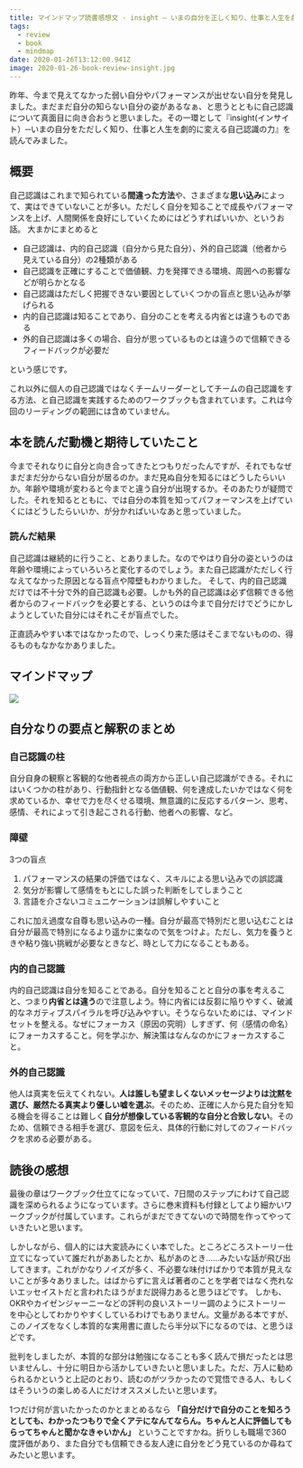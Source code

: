 ```yaml
---
title: マインドマップ読書感想文 - insight ― いまの自分を正しく知り、仕事と人生を劇的に変える自己認識の力
tags:
  - review
  - book
  - mindmap
date: 2020-01-26T13:12:00.941Z
image: 2020-01-26-book-review-insight.jpg
---
```

昨年、今まで見えてなかった弱い自分やパフォーマンスが出せない自分を発見しました。まだまだ自分の知らない自分の姿があるなぁ、と思うとともに自己認識について真面目に向き合おうと思いました。その一環として『insight(インサイト）─いまの自分をただしく知り、仕事と人生を劇的に変える自己認識の力』を読んでみました。

## 概要
<AdCard asin="4862762700" title="insight(インサイト)――いまの自分を正しく知り、仕事と人生を劇的に変える自己認識の力" image-url="https://images-na.ssl-images-amazon.com/images/I/51i0JUZ%2BBhL._SX317_BO1,204,203,200_.jpg" date="2020-01-26" searchWords="insight(インサイト)" />

自己認識はこれまで知られている**間違った方法**や、さまざまな**思い込み**によって、実はできていないことが多い。ただしく自分を知ることで成長やパフォーマンスを上げ、人間関係を良好にしていくためにはどうすればいいか、というお話。
大まかにまとめると

+ 自己認識は、内的自己認識（自分から見た自分）、外的自己認識（他者から見えている自分）の2種類がある
+ 自己認識を正確にすることで価値観、力を発揮できる環境、周囲への影響などが明らかとなる
+ 自己認識はただしく把握できない要因としていくつかの盲点と思い込みが挙げられる
+ 内的自己認識は知ることであり、自分のことを考える内省とは違うものである
+ 外的自己認識は多くの場合、自分が思っているものとは違うので信頼できるフィードバックが必要だ

という感じです。

これ以外に個人の自己認識ではなくチームリーダーとしてチームの自己認識をする方法、と自己認識を実践するためのワークブックも含まれています。これは今回のリーディングの範囲には含めていません。

## 本を読んだ動機と期待していたこと
今までそれなりに自分と向き合ってきたとつもりだったんですが、それでもなぜまだまだ分からない自分が居るのか。まだ見ぬ自分を知るにはどうしたらいいか。年齢や環境が変わると今までと違う自分が出現するか。そのあたりが疑問でした。それを知るとともに、では自分の本質を知ってパフォーマンスを上げていくにはどうしたらいいか、が分かればいいなあと思っていました。

### 読んだ結果
自己認識は継続的に行うこと、とありました。なのでやはり自分の姿というのは年齢や環境によっていろいろと変化するのでしょう。また自己認識がただしく行なえてなかった原因となる盲点や障壁もわかりました。
そして、内的自己認識だけでは不十分で外的自己認識も必要。しかも外的自己認識は必ず信頼できる他者からのフィードバックを必要とする、というのは今まで自分だけでどうにかしようとしていた自分にはそれこそが盲点でした。

正直読みやすい本ではなかったので、しっくり来た感はそこまでないものの、得るものもなかなかありました。

## マインドマップ
![](https://lh3.googleusercontent.com/Fteesc22lrwkP80cWVm11vs8CqmD9eW7M096Ba9lfsR3ltBwG4fQjFO0Px6f-gbd1ndzqm4CH7J7OZ1-2BnjXS6pnXFLj4dZMyaqmRRPMZxErswrEkzpGCrYAmjAgpX_HFdrb3t3MGQnRDiUyocz36mqC0JHqpnOwZZ89t-wMv9N2DNrJKnYF2xUK3uJ6qavp_-njrz_n0SeotbTzktlNXDjEiRiFJy-L9SVtkv28VaeOLMA7XEceIt9CyZyBgkJQEsr7GGhauGm2ci2EngqTiDAnhJB1tR8fzNRQwFwPnYycGy-lbfxn5zb9vRH2NNXahC_9YhLLzg7xFIyTESn-rG9cFUmdXUmPJr2NneYatTRdvD72lyV7lWLLLCSOhIR4Ii2jsTe6w2gTwmWxixr3HQSlE5Noknoz5YAP5v3XQ_JMlyDvLk96F0YebXmOfpGn7Gp6MxtYVqfIBnTmSljapL3SJvQo4zHsG2ELVWIg2D67dkVUiBVmEHNXhK6H2xNo2SAGRCzmH5P3a089oBd1XIQkcDoEYfmNukvdxsvC97BbmtBuFeqCVBFNxliF0nch5jzSpVPr8x09TfsocvMpo22YhFk2tm30Aht06US0YGvLsK7wTdGndK2W85y6V0j-oD_wfC_9IGxJ5Ucnm20mlJS8gMRcjusEJ1M-tD6hiJCC-O3ehHCxbBZur_kIOFcJH7MWk7LfiQnnKSpIdcs5b-MwXDehd_afxXEI7DSHB8UtxQ=w2906-h1937-no)

## 自分なりの要点と解釈のまとめ

### 自己認識の柱
自分自身の観察と客観的な他者視点の両方から正しい自己認識ができる。それにはいくつかの柱があり、行動指針となる価値観、何を達成したいかではなく何を求めているか、幸せで力を尽くせる環境、無意識的に反応するパターン、思考、感情、それによって引き起こされる行動、他者への影響、など。

### 障壁
3つの盲点
1. パフォーマンスの結果の評価ではなく、スキルによる思い込みでの誤認識
2. 気分が影響して感情をもとにした誤った判断をしてしまうこと
3. 言語を介さないコミュニケーションは誤解しやすいこと

これに加え過度な自尊も思い込みの一種。自分が最高で特別だと思い込むことは自分が最高で特別になるより遥かに楽なので気をつけよ。ただし、気力を養うときや粘り強い挑戦が必要なときなど、時として力になることもある。

### 内的自己認識
内的自己認識は自分を知ることである。自分を知ることと自分の事を考えること、つまり**内省とは違う**ので注意しよう。特に内省には反芻に陥りやすく、破滅的なネガティブスパイラルを呼び込みやすい。そうならないためには、マインドセットを整える。なぜにフォーカス（原因の究明）しすぎず、何（感情の命名）にフォーカスすること。何を学ぶか、解決策はなんなのかにフォーカスすること。

### 外的自己認識
他人は真実を伝えてくれない。**人は誰しも望ましくないメッセージよりは沈黙を選び、厳然たる真実より優しい嘘を選ぶ**。そのため、正確に人から見た自分を知る機会を得ることは難しく**自分が想像している客観的な自分と合致しない**。そのため、信頼できる相手を選び、意図を伝え、具体的行動に対してのフィードバックを求める必要がある。

## 読後の感想
最後の章はワークブック仕立てになっていて、7日間のステップにわけて自己認識を深められるようになっています。さらに巻末資料も付録としてより細かいワークブックが付属しています。これらがまだできてないので時間を作ってやっていきたいと思います。

しかしながら、個人的には大変読みにくい本でした。ところどころストーリー仕立てになっていて誰だれがああしたとか、私があのとき……みたいな話が飛び出してきます。これがかなりノイズが多く、不必要な味付けばかりで本質が見えないことが多々ありました。はばからずに言えば著者のことを学者ではなく売れないエッセイストだと言われたほうがまだ説得力あると思うほどです。
しかも、OKRやカイゼンジャーニーなどの評判の良いストーリー調のようにストーリーを中心としてわかりやすくしているわけでもありません。文量がある本ですが、このノイズをなくし本質的な実用書に直したら半分以下になるのでは、と思うほどです。

批判をしましたが、本質的な部分は勉強になることも多く読んで損だったとは思いませんし、十分に明日から活かしていきたいと思いました。ただ、万人に勧められるかというと上記のとおり、読むのがツラかったので覚悟できる人、もしくはそういうの楽しめる人にだけオススメしたいと思います。

1つだけ何が言いたかったのかとまとめるなら **「自分だけで自分のことを知ろうとしても、わかったつもりで全くアテになんてならん。ちゃんと人に評価してもらってちゃんと聞かなきゃいかん」** ということですかね。折りしも職場で360度評価があり、また自分でも信頼できる友人達に自分をどう見ているのか尋ねてみたいと思います。

<AdCard asin="4862762700" title="insight(インサイト)――いまの自分を正しく知り、仕事と人生を劇的に変える自己認識の力" image-url="https://images-na.ssl-images-amazon.com/images/I/51i0JUZ%2BBhL._SX317_BO1,204,203,200_.jpg" date="2020-01-26" searchWords="insight(インサイト)" />
